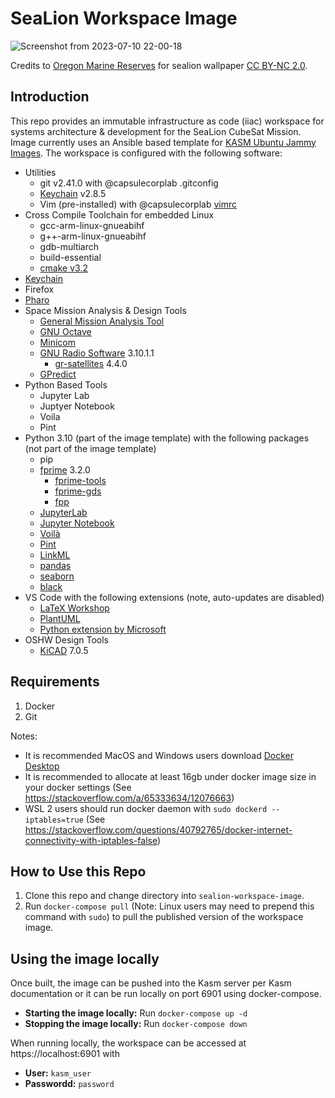 # SeaLion Workspace Image

![Screenshot from 2023-07-10 22-00-18](https://github.com/ODU-CGA-CubeSat/sealion-workspace-image/assets/14095576/41ec9492-c924-40a5-a52d-85d20bca0d25)

Credits to [Oregon Marine Reserves](https://www.flickr.com/photos/ormarinereserves/16698749045/in/photostream/) for sealion wallpaper [CC BY-NC 2.0](https://creativecommons.org/licenses/by-nc/2.0/).

## Introduction

This repo provides an immutable infrastructure as code (iiac) workspace for systems architecture & development for the SeaLion CubeSat Mission.
Image currently uses an Ansible based template for [KASM Ubuntu Jammy Images](https://hub.docker.com/r/kasmweb/core-ubuntu-jammy).  The workspace is configured with the following software:

- Utilities
    - git v2.41.0 with @capsulecorplab .gitconfig
    - [Keychain](https://www.funtoo.org/Keychain) v2.8.5
    - Vim (pre-installed) with @capsulecorplab [vimrc](https://gist.github.com/capsulecorplab/495058e7a57ed8adaed3c40c80d09739#file-vimrc)
- Cross Compile Toolchain for embedded Linux
    - gcc-arm-linux-gnueabihf
    - g++-arm-linux-gnueabihf
    - gdb-multiarch
    - build-essential
    - [cmake v3.2](http://www.cmake.org/files/v3.2)
- [Keychain](https://www.funtoo.org/Keychain)
- Firefox
- [Pharo](https://pharo.org/)
- Space Mission Analysis & Design Tools
    - [General Mission Analysis Tool](https://documentation.help/GMAT/)
    - [GNU Octave](https://octave.org/)
    - [Minicom](https://launchpad.net/ubuntu/+source/minicom/2.7.1-1.1)
    - [GNU Radio Software](https://www.gnuradio.org/) 3.10.1.1
        - [gr-satellites](https://github.com/daniestevez/gr-satellites) 4.4.0
    - [GPredict](http://gpredict.oz9aec.net/)
- Python Based Tools
    - Jupyter Lab
    - Juptyer Notebook
    - Voila
    - Pint
- Python 3.10 (part of the image template) with the following packages (not part of the image template)
    - pip
    - [fprime]( 3.2.://github.com/nasa/fprime) 3.2.0
        - [fprime-tools](https://github.com/fprime-community/fprime-tools)
        - [fprime-gds](https://github.com/fprime-community/fprime-gds)
        - [fpp](https://github.com/fprime-community/fpp)
    - [JupyterLab](https://jupyter.org/)
    - [Jupyter Notebook](https://jupyter.org/)
    - [Voilà](https://voila.readthedocs.io/en/stable/index.html)
    - [Pint](https://pint.readthedocs.io/en/stable/)
    - [LinkML](https://github.com/linkml/linkml)
    - [pandas](https://pandas.pydata.org/)
    - [seaborn](https://seaborn.pydata.org/)
    - [black](https://github.com/psf/black)
- VS Code with the following extensions (note, auto-updates are disabled)
    - [LaTeX Workshop](https://marketplace.visualstudio.com/items?itemName=James-Yu.latex-workshop)
    - [PlantUML](https://marketplace.visualstudio.com/items?itemName=jebbs.plantuml)
    - [Python extension by Microsoft](https://marketplace.visualstudio.com/items?itemName=ms-python.python)
- OSHW Design Tools
    - [KiCAD](https://www.kicad.org/) 7.0.5

## Requirements

1. Docker
2. Git

Notes:
- It is recommended MacOS and Windows users download [Docker Desktop](https://www.docker.com/products/docker-desktop/)
- It is recommended to allocate at least 16gb under docker image size in your docker settings (See https://stackoverflow.com/a/65333634/12076663)
- WSL 2 users should run docker daemon with `sudo dockerd --iptables=true` (See https://stackoverflow.com/questions/40792765/docker-internet-connectivity-with-iptables-false)

## How to Use this Repo

1. Clone this repo and change directory into `sealion-workspace-image`.
1. Run `docker-compose pull` (Note: Linux users may need to prepend this command with `sudo`) to pull the published version of the workspace image.  

## Using the image locally

Once built, the image can be pushed into the Kasm server per Kasm documentation or it can be run locally on port 6901 using docker-compose.

- **Starting the image locally:** Run `docker-compose up -d`
- **Stopping the image locally:** Run `docker-compose down`

When running locally, the workspace can be accessed at https://localhost:6901 with
- **User:** `kasm_user`
- **Passwordd:** `password`

